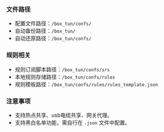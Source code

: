 ### 文件路径
- 配置文件路径：`/box_tun/confs/`
- 自动备份路径：`/box_tun/`
- 自动还原路径：`/box_tun/confs/`

### 规则相关
- 规则订阅脚本路径：`/box_tun/confs/srs`
- 本地规则存储路径：`/box_tun/confs/rules`
- 规则模板路径：`/box_tun/confs/rules/rules_template.json`

### 注意事项
- 支持热点共享、usb电缆共享、网关代理。
- 支持黑白名单功能，需自行在 `.json` 文件中配置。
